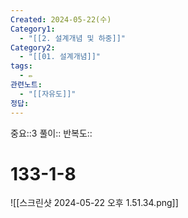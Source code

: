 ```yaml
---
Created: 2024-05-22(수)
Category1:
  - "[[2. 설계개념 및 하중]]"
Category2:
  - "[[01. 설계개념]]"
tags:
  - ✏️
관련노트:
  - "[[자유도]]"
정답:
---
```

중요::3
풀이::
반복도::
#  133-1-8

![[스크린샷 2024-05-22 오후 1.51.34.png]]